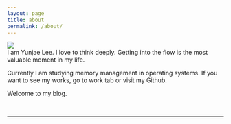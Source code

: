 ```yaml
---
layout: page
title: about
permalink: /about/
---
```


<img class="col one right" src="/img/9.jpg">

<br/>
I am Yunjae Lee.
I love to think deeply.
Getting into the flow is the most valuable moment in my life.

Currently I am studying memory management in operating systems.
If you want to see my works, go to work tab or visit my Github.

Welcome to my blog.

<br/>
<hr/>
<br/>
<span class="contacticon center">
	<a href="mailto:lyj7694@gmail.com"><i class="fa fa-envelope-square"></i></a>
	<a href="https://github.com/yunjae2" target="_blank"><i class="fa fa-github-square"></i></a>
	<a href="https://www.linkedin.com/in/yunjae-lee-91a66a145/" target="_blank"><i class="fa fa-linkedin-square"></i></a>
</span>
